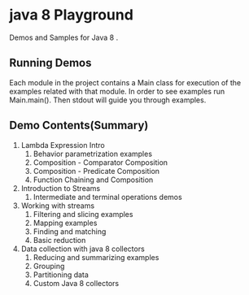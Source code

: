 # java 8 Playground
Demos and Samples for Java 8 .

## Running Demos
Each module in the project contains a Main class for execution of the examples related with that module. In order to 
see examples run Main.main(). Then stdout will guide you through examples. 

## Demo Contents(Summary)
1. Lambda Expression Intro
    1. Behavior parametrization examples
    2. Composition - Comparator Composition
    3. Composition - Predicate Composition
    4. Function Chaining and Composition
2. Introduction to Streams
    1. Intermediate and terminal operations demos
3. Working with streams
    1. Filtering and slicing examples
    2. Mapping examples
    3. Finding and matching
    4. Basic reduction
4. Data collection with java 8 collectors
    1. Reducing and summarizing examples
    2. Grouping
    3. Partitioning data
    4. Custom Java 8 collectors
    